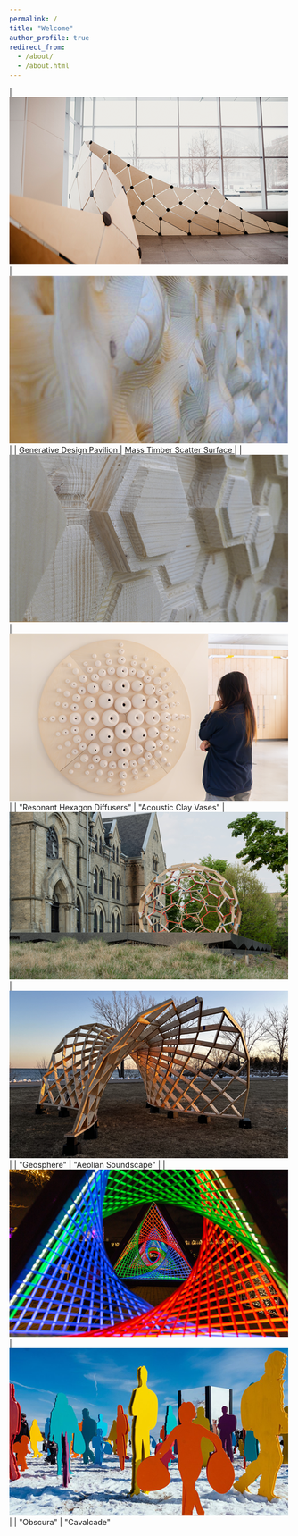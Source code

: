 ```yaml
---
permalink: /
title: "Welcome"
author_profile: true
redirect_from: 
  - /about/
  - /about.html
---
```


| <img src='./images/GDP.png'> | <img src='./images/CLT.png'>  |
| <a href="https://johnnie-nguyen.github.io/design/portfolio/portfolio-1/"> Generative Design Pavilion </a> | <a href="https://johnnie-nguyen.github.io/design/portfolio/portfolio-2/"> Mass Timber Scatter Surface </a> |
| <img src='./images/HEXA.png'> | <img src='./images/ACV2.png'>  |
| "Resonant Hexagon Diffusers" | "Acoustic Clay Vases" 
| <img src='./images/GSP.png'> | <img src='./images/RFS.png'>  |
| "Geosphere" | "Aeolian Soundscape" |
| <img src='./images/OBS.png'> | <img src='./images/WST.png'>  |
| "Obscura" | "Cavalcade" 

